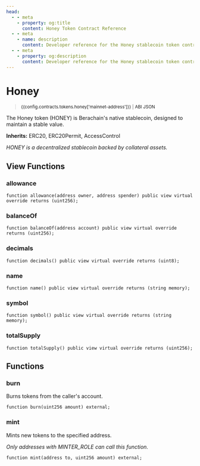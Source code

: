 ```yaml
---
head:
  - - meta
    - property: og:title
      content: Honey Token Contract Reference
  - - meta
    - name: description
      content: Developer reference for the Honey stablecoin token contract
  - - meta
    - property: og:description
      content: Developer reference for the Honey stablecoin token contract
---
```


<script setup>
  import config from '@berachain/config/constants.json';
</script>

# Honey

> <small><a target="_blank" :href="config.mainnet.dapps.berascan.url + 'address/' + config.contracts.tokens.honey['mainnet-address']">{{config.contracts.tokens.honey['mainnet-address']}}</a><span v-if="config.contracts.tokens.honey.abi && config.contracts.tokens.honey.abi.length > 0">&nbsp;|&nbsp;<a target="_blank" :href="config.contracts.tokens.honey.abi">ABI JSON</a></span></small>

The Honey token (HONEY) is Berachain's native stablecoin, designed to maintain a stable value.

**Inherits:**
ERC20, ERC20Permit, AccessControl

_HONEY is a decentralized stablecoin backed by collateral assets._

## View Functions

### allowance

```solidity
function allowance(address owner, address spender) public view virtual override returns (uint256);
```

### balanceOf

```solidity
function balanceOf(address account) public view virtual override returns (uint256);
```

### decimals

```solidity
function decimals() public view virtual override returns (uint8);
```

### name

```solidity
function name() public view virtual override returns (string memory);
```

### symbol

```solidity
function symbol() public view virtual override returns (string memory);
```

### totalSupply

```solidity
function totalSupply() public view virtual override returns (uint256);
```

## Functions

### burn

Burns tokens from the caller's account.

```solidity
function burn(uint256 amount) external;
```

### mint

Mints new tokens to the specified address.

_Only addresses with MINTER_ROLE can call this function._

```solidity
function mint(address to, uint256 amount) external;
```
